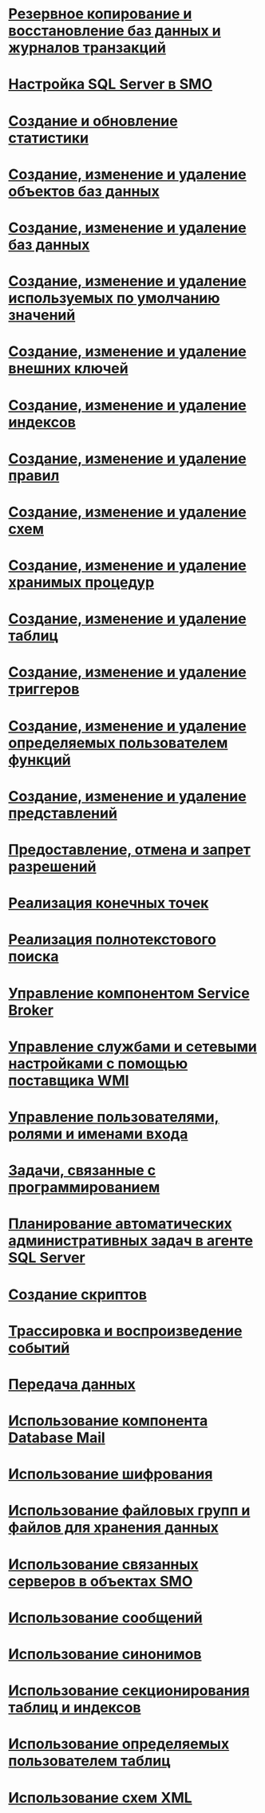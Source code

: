 # [Резервное копирование и восстановление баз данных и журналов транзакций](backing-up-and-restoring-databases-and-transaction-logs.md)
# [Настройка SQL Server в SMO](configuring-sql-server-in-smo.md)
# [Создание и обновление статистики](creating-and-updating-statistics.md)
# [Создание, изменение и удаление объектов баз данных](creating-altering-and-removing-database-objects.md)
# [Создание, изменение и удаление баз данных](creating-altering-and-removing-databases.md)
# [Создание, изменение и удаление используемых по умолчанию значений](creating-altering-and-removing-defaults.md)
# [Создание, изменение и удаление внешних ключей](creating-altering-and-removing-foreign-keys.md)
# [Создание, изменение и удаление индексов](creating-altering-and-removing-indexes.md)
# [Создание, изменение и удаление правил](creating-altering-and-removing-rules.md)
# [Создание, изменение и удаление схем](creating-altering-and-removing-schemas.md)
# [Создание, изменение и удаление хранимых процедур](creating-altering-and-removing-stored-procedures.md)
# [Создание, изменение и удаление таблиц](creating-altering-and-removing-tables.md)
# [Создание, изменение и удаление триггеров](creating-altering-and-removing-triggers.md)
# [Создание, изменение и удаление определяемых пользователем функций](creating-altering-and-removing-user-defined-functions.md)
# [Создание, изменение и удаление представлений](creating-altering-and-removing-views.md)
# [Предоставление, отмена и запрет разрешений](granting-revoking-and-denying-permissions.md)
# [Реализация конечных точек](implementing-endpoints.md)
# [Реализация полнотекстового поиска](implementing-full-text-search.md)
# [Управление компонентом Service Broker](managing-service-broker.md)
# [Управление службами и сетевыми настройками с помощью поставщика WMI](managing-services-and-network-settings-by-using-wmi-provider.md)
# [Управление пользователями, ролями и именами входа](managing-users-roles-and-logins.md)
# [Задачи, связанные с программированием](programming-specific-tasks.md)
# [Планирование автоматических административных задач в агенте SQL Server](scheduling-automatic-administrative-tasks-in-sql-server-agent.md)
# [Создание скриптов](scripting.md)
# [Трассировка и воспроизведение событий](tracing-and-replaying-events.md)
# [Передача данных](transferring-data.md)
# [Использование компонента Database Mail](using-database-mail.md)
# [Использование шифрования](using-encryption.md)
# [Использование файловых групп и файлов для хранения данных](using-filegroups-and-files-to-store-data.md)
# [Использование связанных серверов в объектах SMO](using-linked-servers-in-smo.md)
# [Использование сообщений](using-messages.md)
# [Использование синонимов](using-synonyms.md)
# [Использование секционирования таблиц и индексов](using-table-and-index-partitioning.md)
# [Использование определяемых пользователем таблиц](using-user-defined-tables.md)
# [Использование схем XML](using-xml-schemas.md)
